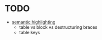 # TODO

- [semantic highlighting](https://code.visualstudio.com/api/language-extensions/semantic-highlight-guide)
  - table vs block vs destructuring braces
  - table keys

